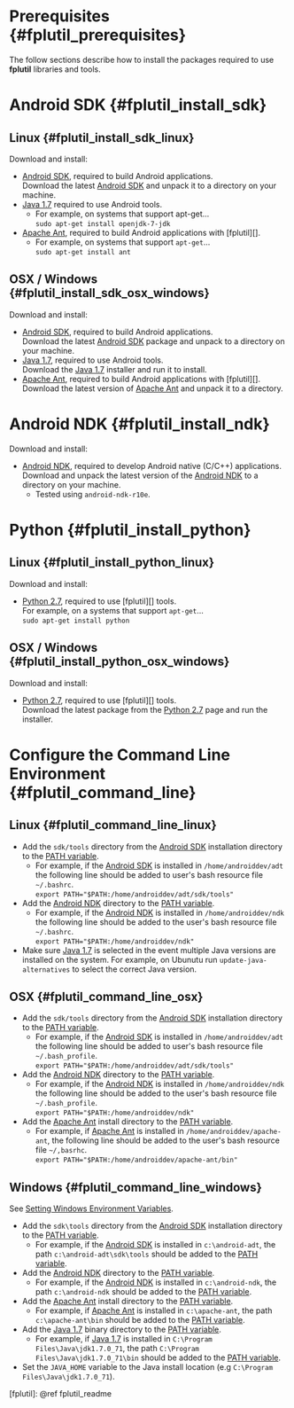 Prerequisites    {#fplutil_prerequisites}
=============

The follow sections describe how to install the packages required to use
**fplutil** libraries and tools.

# Android SDK    {#fplutil_install_sdk}

## Linux    {#fplutil_install_sdk_linux}

Download and install:

   * [Android SDK][], required to build Android applications.<br/>
     Download the latest [Android SDK][] and unpack it to a directory on your
     machine.
   * [Java 1.7][] required to use Android tools.
        * For example, on systems that support apt-get...<br/>
          `sudo apt-get install openjdk-7-jdk`
   * [Apache Ant][], required to build Android applications with [fplutil][].
        * For example, on systems that support `apt-get`...<br/>
          `sudo apt-get install ant`

## OSX / Windows    {#fplutil_install_sdk_osx_windows}

Download and install:

   * [Android SDK][], required to build Android applications.<br/>
     Download the latest [Android SDK][] package and unpack to a directory on
     your machine.
   * [Java 1.7][], required to use Android tools.<br/>
     Download the [Java 1.7][] installer and run it to install.
   * [Apache Ant][], required to build Android applications with
     [fplutil][].<br/>
     Download the latest version of [Apache Ant][] and unpack it to a
     directory.

# Android NDK    {#fplutil_install_ndk}

Download and install:

   * [Android NDK][], required to develop Android native (C/C++)
     applications.<br/>
     Download and unpack the latest version of the [Android NDK][] to a
     directory on your machine.
     * Tested using `android-ndk-r10e`.

# Python    {#fplutil_install_python}

## Linux    {#fplutil_install_python_linux}

Download and install:

   * [Python 2.7][], required to use [fplutil][] tools.<br/>
     For example, on a systems that support `apt-get`...<br/>
     `sudo apt-get install python`

## OSX / Windows    {#fplutil_install_python_osx_windows}

Download and install:

   * [Python 2.7][], required to use [fplutil][] tools.<br/>
     Download the latest package from the [Python 2.7][] page and run the
     installer.

# Configure the Command Line Environment    {#fplutil_command_line}

## Linux    {#fplutil_command_line_linux}

   * Add the `sdk/tools` directory from the [Android SDK][] installation
     directory to the [PATH variable][].
        * For example, if the [Android SDK][] is installed in
         `/home/androiddev/adt` the following line should be added
          to user's bash resource file `~/.bashrc`.<br/>
          `export PATH="$PATH:/home/androiddev/adt/sdk/tools"`
   * Add the [Android NDK][] directory to the [PATH variable][].
        * For example, if the [Android NDK][] is installed in
          `/home/androiddev/ndk` the following line should be added to the
          user's bash resource file `~/.bashrc`.<br/>
          `export PATH="$PATH:/home/androiddev/ndk"`
   * Make sure [Java 1.7][] is selected in the event multiple Java versions
     are installed on the system.  For example, on Ubunutu run
     `update-java-alternatives` to select the correct Java version.

## OSX    {#fplutil_command_line_osx}

   * Add the `sdk/tools` directory from the [Android SDK][] installation
     directory to the [PATH variable][].
        * For example, if the [Android SDK][] is installed in
          `/home/androiddev/adt` the following line should be added to user's
          bash resource file `~/.bash_profile`.<br/>
          `export PATH="$PATH:/home/androiddev/adt/sdk/tools"`
   * Add the [Android NDK][] directory to the [PATH variable][].
        * For example, if the [Android NDK][] is installed in
          `/home/androiddev/ndk` the following line should be added to the
          user's bash resource file `~/.bash_profile`.<br/>
         `export PATH="$PATH:/home/androiddev/ndk"`
   * Add the [Apache Ant][] install directory to the [PATH variable][].
       * For example, if [Apache Ant][] is installed in
         `/home/androiddev/apache-ant`, the following line should be added to
         the user's bash resource file `~/,basrhc`.<br/>
         `export PATH="$PATH:/home/androiddev/apache-ant/bin"`

## Windows    {#fplutil_command_line_windows}

See [Setting Windows Environment Variables][].

   * Add the `sdk\tools` directory from the [Android SDK][] installation
     directory to the [PATH variable][].
        * For example, if the [Android SDK][] is installed in
         `c:\android-adt`, the path `c:\android-adt\sdk\tools`
          should be added to the [PATH variable][].
   * Add the [Android NDK][] directory to the [PATH variable][].
        * For example, if the [Android NDK][] is installed in `c:\android-ndk`,
          the path `c:\android-ndk` should be added to the [PATH variable][].
   * Add the [Apache Ant][] install directory to the [PATH variable][].
       * For example, if [Apache Ant][] is installed in
         `c:\apache-ant`, the path `c:\apache-ant\bin` should be added to the
         [PATH variable][].
   * Add the [Java 1.7][] binary directory to the [PATH variable][].
       * For example, if [Java 1.7][] is installed in
         `C:\Program Files\Java\jdk1.7.0_71`, the path
         `C:\Program Files\Java\jdk1.7.0_71\bin` should be added to the
         [PATH variable][].
   * Set the `JAVA_HOME` variable to the Java install location
     (e.g `C:\Program Files\Java\jdk1.7.0_71`).

  [Android NDK]: http://developer.android.com/tools/sdk/ndk/index.html
  [Android SDK]: http://developer.android.com/sdk/index.html
  [Apache Ant]: https://www.apache.org/dist/ant/binaries/
  [Java 1.7]: http://www.oracle.com/technetwork/java/javase/downloads/jdk7-downloads-1880260.html
  [PATH variable]: http://en.wikipedia.org/wiki/PATH_(variable)
  [Python 2.7]: https://www.python.org/download/releases/2.7/
  [Setting Windows Environment Variables]: http://www.computerhope.com/issues/ch000549.htm
  [fplutil]: @ref fplutil_readme
